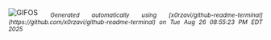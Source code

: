 <div align="justify">
<picture>
    <source media="(prefers-color-scheme: dark)" srcset="https://i.ibb.co/KpXMf78H/output-gif.gif">
    <source media="(prefers-color-scheme: light)" srcset="https://i.ibb.co/KpXMf78H/output-gif.gif">
    <img alt="GIFOS" src="https://i.ibb.co/KpXMf78H/output-gif.gif">
</picture>
<sub><i>Generated automatically using [x0rzavi/github-readme-terminal](https://github.com/x0rzavi/github-readme-terminal) on Tue Aug 26 08:55:23 PM EDT 2025</i></sub>
</div>

<!--  -->